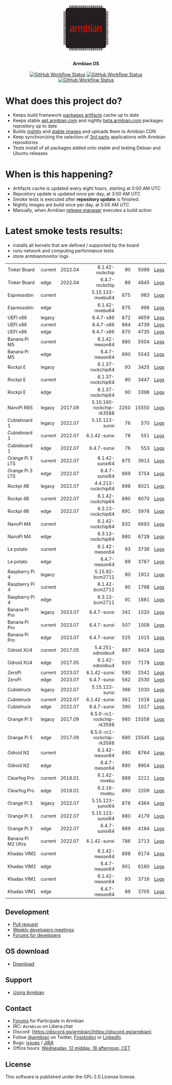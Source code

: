 <p align="center">
  <a href="#build-framework">
   <img src="https://raw.githubusercontent.com/armbian/build/master/.github/armbian-logo.png" alt="Armbian logo" width="144">
  </a><br>
  <strong>Armbian OS</strong><br>
<br>
<a href=https://github.com/armbian/os/actions/workflows/complete-artifact-matrix-all.yml><img alt="GitHub Workflow Status" src="https://img.shields.io/github/actions/workflow/status/armbian/os/complete-artifact-matrix-all.yml?logo=githubactions&label=Artifacts%20make&style=for-the-badge&branch=main"></a>
<a href=https://github.com/armbian/os/actions/workflows/repository-update.yml><img alt="GitHub Workflow Status" src="https://img.shields.io/github/actions/workflow/status/armbian/os/repository-update.yml?logo=githubactions&label=Repository%20update&style=for-the-badge&branch=main"></a>
<a href=https://github.com/armbian/os#latest-smoke-tests-results><img alt="GitHub Workflow Status" src="https://img.shields.io/github/actions/workflow/status/armbian/os/smoke-tests.yml?logo=githubactions&label=Smoke%20tests&style=for-the-badge&branch=main"></a>
</p>


# What does this project do?

- Keeps build framework [packages artifacts](https://github.com/orgs/armbian/packages) cache up to date
- Keeps stable [apt.armbian.com](https://apt.armbian.com) and nightly [beta.armbian.com](https://beta.armbian.com) packages repository up to date
- Builds [nightly](https://github.com/armbian/os/releases) and [stable images](https://www.armbian.com/download/) and uploads them to Armbian CDN
- Keep synchronizing the selection of [3rd party](external) applications with Armbian repositories
- Tests install of all packages added onto stable and testing Debian and Ubuntu releases

# When is this happening?

- Artifacts cache is updated every eight hours, starting at 0:00 AM UTC
- Repository update is updated once per day, at 3:00 AM UTC
- Smoke tests is executed after **repository update** is finished.
- Nightly images are build once per day, at 5:00 AM UTC
- Manually, when Armbian [release manager](https://github.com/orgs/armbian/teams/release-manager) executes a build action

# Latest smoke tests results:

- installs all kernels that are defined / supported by the board
- runs network and computing performance tests
- store armbianmonitor logs

<!--START_SECTION:data-section-->
<table width="100%"><tr><td align="left">Tinker Board</td><td align=left>current</td><td align=right>2022.04</td><td align=right>6.1.42-rockchip</td><td align=right>90</td><td align=right>5099</td><td align=right><a href="https://paste.armbian.com/ohoruquriy">Logs</a></td></tr><tr><td align="left">Tinker Board</td><td align=left>edge</td><td align=right>2022.04</td><td align=right>6.4.7-rockchip</td><td align=right>89</td><td align=right>4845</td><td align=right><a href="https://paste.armbian.com/rocifufaqa">Logs</a></td></tr><tr><td align="left">Espressobin</td><td align=left>current</td><td align=right></td><td align=right>5.15.123-mvebu64</td><td align=right>875</td><td align=right>983</td><td align=right><a href="https://paste.armbian.com/ekaqemapim">Logs</a></td></tr><tr><td align="left">Espressobin</td><td align=left>edge</td><td align=right></td><td align=right>6.1.42-mvebu64</td><td align=right>875</td><td align=right>996</td><td align=right><a href="https://paste.armbian.com/dayimovelu">Logs</a></td></tr><tr><td align="left">UEFI x86</td><td align=left>legacy</td><td align=right></td><td align=right>6.4.7-x86</td><td align=right>872</td><td align=right>4659</td><td align=right><a href="https://paste.armbian.com/ehudahuxip">Logs</a></td></tr><tr><td align="left">UEFI x86</td><td align=left>current</td><td align=right></td><td align=right>6.4.7-x86</td><td align=right>864</td><td align=right>4739</td><td align=right><a href="https://paste.armbian.com/micevikiwe">Logs</a></td></tr><tr><td align="left">UEFI x86</td><td align=left>edge</td><td align=right></td><td align=right>6.4.7-x86</td><td align=right>870</td><td align=right>4735</td><td align=right><a href="https://paste.armbian.com/sinelegepu">Logs</a></td></tr><tr><td align="left">Banana Pi M5</td><td align=left>current</td><td align=right></td><td align=right>6.1.42-meson64</td><td align=right>880</td><td align=right>5504</td><td align=right><a href="https://paste.armbian.com/okakedezev">Logs</a></td></tr><tr><td align="left">Banana Pi M5</td><td align=left>edge</td><td align=right></td><td align=right>6.4.7-meson64</td><td align=right>890</td><td align=right>5543</td><td align=right><a href="https://paste.armbian.com/ehahuyemup">Logs</a></td></tr><tr><td align="left">Rockpi E</td><td align=left>legacy</td><td align=right></td><td align=right>6.1.37-rockchip64</td><td align=right>93</td><td align=right>3425</td><td align=right><a href="https://paste.armbian.com/">Logs</a></td></tr><tr><td align="left">Rockpi E</td><td align=left>current</td><td align=right></td><td align=right>6.1.37-rockchip64</td><td align=right>90</td><td align=right>3447</td><td align=right><a href="https://paste.armbian.com/">Logs</a></td></tr><tr><td align="left">Rockpi E</td><td align=left>edge</td><td align=right></td><td align=right>6.1.37-rockchip64</td><td align=right>90</td><td align=right>3398</td><td align=right><a href="https://paste.armbian.com/">Logs</a></td></tr><tr><td align="left">NanoPi R6S</td><td align=left>legacy</td><td align=right>2017.09</td><td align=right>5.10.160-rockchip-rk3588</td><td align=right>2250</td><td align=right>15550</td><td align=right><a href="https://paste.armbian.com/esonohobab">Logs</a></td></tr><tr><td align="left">Cubieboard 1</td><td align=left>legacy</td><td align=right>2022.07</td><td align=right>5.15.123-sunxi</td><td align=right>76</td><td align=right>570</td><td align=right><a href="https://paste.armbian.com/quworudoqa">Logs</a></td></tr><tr><td align="left">Cubieboard 1</td><td align=left>current</td><td align=right>2022.07</td><td align=right>6.1.42-sunxi</td><td align=right>78</td><td align=right>551</td><td align=right><a href="https://paste.armbian.com/ewiyurayok">Logs</a></td></tr><tr><td align="left">Cubieboard 1</td><td align=left>edge</td><td align=right>2022.07</td><td align=right>6.4.7-sunxi</td><td align=right>76</td><td align=right>553</td><td align=right><a href="https://paste.armbian.com/otipidomeq">Logs</a></td></tr><tr><td align="left">Orange Pi 3 LTS</td><td align=left>current</td><td align=right>2022.07</td><td align=right>6.1.42-sunxi64</td><td align=right>875</td><td align=right>3913</td><td align=right><a href="https://paste.armbian.com/azisutalem">Logs</a></td></tr><tr><td align="left">Orange Pi 3 LTS</td><td align=left>edge</td><td align=right>2022.07</td><td align=right>6.4.7-sunxi64</td><td align=right>869</td><td align=right>3754</td><td align=right><a href="https://paste.armbian.com/jelotiluvo">Logs</a></td></tr><tr><td align="left">Rockpi 4B</td><td align=left>legacy</td><td align=right>2022.07</td><td align=right>4.4.213-rockchip64</td><td align=right>898</td><td align=right>6021</td><td align=right><a href="https://paste.armbian.com/opezefahiv">Logs</a></td></tr><tr><td align="left">Rockpi 4B</td><td align=left>current</td><td align=right>2022.07</td><td align=right>6.1.42-rockchip64</td><td align=right>890</td><td align=right>6070</td><td align=right><a href="https://paste.armbian.com/zijumalonu">Logs</a></td></tr><tr><td align="left">Rockpi 4B</td><td align=left>edge</td><td align=right>2022.07</td><td align=right>6.3.13-rockchip64</td><td align=right>891</td><td align=right>5976</td><td align=right><a href="https://paste.armbian.com/xabeqozepa">Logs</a></td></tr><tr><td align="left">NanoPi M4</td><td align=left>current</td><td align=right></td><td align=right>6.1.42-rockchip64</td><td align=right>832</td><td align=right>6693</td><td align=right><a href="https://paste.armbian.com/cerirenibe">Logs</a></td></tr><tr><td align="left">NanoPi M4</td><td align=left>edge</td><td align=right></td><td align=right>6.3.13-rockchip64</td><td align=right>880</td><td align=right>6728</td><td align=right><a href="https://paste.armbian.com/oxowovasiy">Logs</a></td></tr><tr><td align="left">Le potato</td><td align=left>current</td><td align=right></td><td align=right>6.1.42-meson64</td><td align=right>93</td><td align=right>3736</td><td align=right><a href="https://paste.armbian.com/uzokopecaf">Logs</a></td></tr><tr><td align="left">Le potato</td><td align=left>edge</td><td align=right></td><td align=right>6.4.7-meson64</td><td align=right>89</td><td align=right>3767</td><td align=right><a href="https://paste.armbian.com/bohehevozo">Logs</a></td></tr><tr><td align="left">Raspberry Pi 4</td><td align=left>legacy</td><td align=right></td><td align=right>5.15.92-bcm2711</td><td align=right>90</td><td align=right>1912</td><td align=right><a href="https://paste.armbian.com/pixamijixe">Logs</a></td></tr><tr><td align="left">Raspberry Pi 4</td><td align=left>current</td><td align=right></td><td align=right>6.1.42-bcm2711</td><td align=right>90</td><td align=right>1798</td><td align=right><a href="https://paste.armbian.com/fogibuvori">Logs</a></td></tr><tr><td align="left">Raspberry Pi 4</td><td align=left>edge</td><td align=right></td><td align=right>6.3.13-bcm2711</td><td align=right>91</td><td align=right>1881</td><td align=right><a href="https://paste.armbian.com/guyaneyane">Logs</a></td></tr><tr><td align="left">Banana Pi Pro</td><td align=left>legacy</td><td align=right>2023.07</td><td align=right>6.4.7-sunxi</td><td align=right>341</td><td align=right>1020</td><td align=right><a href="https://paste.armbian.com/omebecejiq">Logs</a></td></tr><tr><td align="left">Banana Pi Pro</td><td align=left>current</td><td align=right>2023.07</td><td align=right>6.4.7-sunxi</td><td align=right>507</td><td align=right>1008</td><td align=right><a href="https://paste.armbian.com/dinayijobu">Logs</a></td></tr><tr><td align="left">Banana Pi Pro</td><td align=left>edge</td><td align=right>2023.07</td><td align=right>6.4.7-sunxi</td><td align=right>525</td><td align=right>1015</td><td align=right><a href="https://paste.armbian.com/ejaqijemug">Logs</a></td></tr><tr><td align="left">Odroid XU4</td><td align=left>current</td><td align=right>2017.05</td><td align=right>5.4.251-odroidxu4</td><td align=right>887</td><td align=right>8416</td><td align=right><a href="https://paste.armbian.com/axocunuhoy">Logs</a></td></tr><tr><td align="left">Odroid XU4</td><td align=left>edge</td><td align=right>2017.05</td><td align=right>6.1.42-odroidxu4</td><td align=right>920</td><td align=right>7178</td><td align=right><a href="https://paste.armbian.com/bugokicete">Logs</a></td></tr><tr><td align="left">ZeroPi</td><td align=left>current</td><td align=right>2023.07</td><td align=right>6.1.42-sunxi</td><td align=right>590</td><td align=right>2541</td><td align=right><a href="https://paste.armbian.com/ocuyewupak">Logs</a></td></tr><tr><td align="left">ZeroPi</td><td align=left>edge</td><td align=right>2023.07</td><td align=right>6.4.7-sunxi</td><td align=right>562</td><td align=right>2530</td><td align=right><a href="https://paste.armbian.com/adeqatagap">Logs</a></td></tr><tr><td align="left">Cubietruck</td><td align=left>legacy</td><td align=right>2022.07</td><td align=right>5.15.123-sunxi</td><td align=right>366</td><td align=right>1030</td><td align=right><a href="https://paste.armbian.com/huguzimihu">Logs</a></td></tr><tr><td align="left">Cubietruck</td><td align=left>current</td><td align=right>2022.07</td><td align=right>6.1.42-sunxi</td><td align=right>361</td><td align=right>1016</td><td align=right><a href="https://paste.armbian.com/ulazezijec">Logs</a></td></tr><tr><td align="left">Cubietruck</td><td align=left>edge</td><td align=right>2022.07</td><td align=right>6.4.7-sunxi</td><td align=right>390</td><td align=right>1017</td><td align=right><a href="https://paste.armbian.com/jilanuhane">Logs</a></td></tr><tr><td align="left">Orange Pi 5</td><td align=left>legacy</td><td align=right>2017.09</td><td align=right>6.5.0-rc1-rockchip-rk3588</td><td align=right>960</td><td align=right>15558</td><td align=right><a href="https://paste.armbian.com/omuzugebun">Logs</a></td></tr><tr><td align="left">Orange Pi 5</td><td align=left>edge</td><td align=right>2017.09</td><td align=right>6.5.0-rc1-rockchip-rk3588</td><td align=right>680</td><td align=right>15545</td><td align=right><a href="https://paste.armbian.com/verehevayu">Logs</a></td></tr><tr><td align="left">Odroid N2</td><td align=left>current</td><td align=right></td><td align=right>6.1.42-meson64</td><td align=right>890</td><td align=right>8764</td><td align=right><a href="https://paste.armbian.com/ovofayaway">Logs</a></td></tr><tr><td align="left">Odroid N2</td><td align=left>edge</td><td align=right></td><td align=right>6.4.7-meson64</td><td align=right>880</td><td align=right>8904</td><td align=right><a href="https://paste.armbian.com/cijisihivi">Logs</a></td></tr><tr><td align="left">Clearfog Pro</td><td align=left>current</td><td align=right>2018.01</td><td align=right>6.1.42-mvebu</td><td align=right>889</td><td align=right>2211</td><td align=right><a href="https://paste.armbian.com/asaludilis">Logs</a></td></tr><tr><td align="left">Clearfog Pro</td><td align=left>edge</td><td align=right>2018.01</td><td align=right>6.2.16-mvebu</td><td align=right>890</td><td align=right>2209</td><td align=right><a href="https://paste.armbian.com/izuzorojer">Logs</a></td></tr><tr><td align="left">Orange Pi 3</td><td align=left>legacy</td><td align=right>2022.07</td><td align=right>5.15.123-sunxi64</td><td align=right>876</td><td align=right>4364</td><td align=right><a href="https://paste.armbian.com/fugabukaqa">Logs</a></td></tr><tr><td align="left">Orange Pi 3</td><td align=left>current</td><td align=right>2022.07</td><td align=right>5.15.123-sunxi64</td><td align=right>880</td><td align=right>4179</td><td align=right><a href="https://paste.armbian.com/bofuzipaba">Logs</a></td></tr><tr><td align="left">Orange Pi 3</td><td align=left>edge</td><td align=right>2022.07</td><td align=right>6.4.7-sunxi64</td><td align=right>889</td><td align=right>4164</td><td align=right><a href="https://paste.armbian.com/ejenecixol">Logs</a></td></tr><tr><td align="left">Banana Pi M2 Ultra</td><td align=left>current</td><td align=right>2022.07</td><td align=right>6.1.42-sunxi</td><td align=right>786</td><td align=right>2713</td><td align=right><a href="https://paste.armbian.com/umatatoweq">Logs</a></td></tr><tr><td align="left">Khadas VIM2</td><td align=left>current</td><td align=right></td><td align=right>6.1.42-meson64</td><td align=right>888</td><td align=right>6174</td><td align=right><a href="https://paste.armbian.com/udigufiqib">Logs</a></td></tr><tr><td align="left">Khadas VIM2</td><td align=left>edge</td><td align=right></td><td align=right>6.4.7-meson64</td><td align=right>901</td><td align=right>6160</td><td align=right><a href="https://paste.armbian.com/eqeveyakuh">Logs</a></td></tr><tr><td align="left">Khadas VIM1</td><td align=left>current</td><td align=right></td><td align=right>6.1.42-meson64</td><td align=right>93</td><td align=right>3716</td><td align=right><a href="https://paste.armbian.com/xaxihunuti">Logs</a></td></tr><tr><td align="left">Khadas VIM1</td><td align=left>edge</td><td align=right></td><td align=right>6.4.7-meson64</td><td align=right>89</td><td align=right>3705</td><td align=right><a href="https://paste.armbian.com/ehudegariw">Logs</a></td></tr></table>
<!--END_SECTION:data-section-->

## Development

- [Pull request](https://github.com/armbian/build/pulls)
- [Weekly developers meetings](https://forum.armbian.com/events/)
- [Forums for developers](https://forum.armbian.com/forum/4-advanced-users-development/)

## OS download

- [Download](https://www.armbian.com/download/)

## Support

- [Using Armbian](https://forum.armbian.com/forum/23-using-armbian/)

## Contact

- [Forums](https://forum.armbian.com) for Participate in Armbian
- IRC: `#armbian` on Libera.chat
- Discord: [https://discord.gg/armbian](https://discord.gg/armbian)
- Follow [@armbian](https://twitter.com/armbian) on Twitter, [Fosstodon](https://fosstodon.org/@armbian) or [LinkedIn](https://www.linkedin.com/company/armbian).
- Bugs: [issues](https://github.com/armbian/build/issues) / [JIRA](https://armbian.atlassian.net/jira/dashboards/10000)
- Office hours: [Wednesday, 12 midday, 18 afternoon, CET](https://calendly.com/armbian/office-hours)

## License

This software is published under the GPL-2.0 License license.

